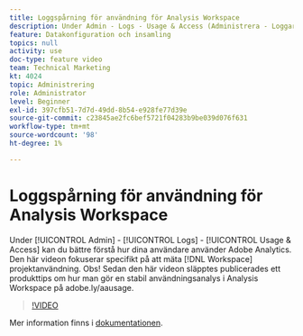 ```yaml
---
title: Loggspårning för användning för Analysis Workspace
description: Under Admin - Logs - Usage & Access (Administrera - Loggar - Användning och åtkomst) kan du bättre förstå hur dina användare använder Adobe Analytics. I den här videon fokuseras specifikt på mätning av projektanvändning i Workspace.
feature: Datakonfiguration och insamling
topics: null
activity: use
doc-type: feature video
team: Technical Marketing
kt: 4024
topic: Administrering
role: Administrator
level: Beginner
exl-id: 397cfb51-7d7d-49dd-8b54-e928fe77d39e
source-git-commit: c23845ae2fc6bef5721f04283b9be039d076f631
workflow-type: tm+mt
source-wordcount: '98'
ht-degree: 1%

---
```


# Loggspårning för användning för Analysis Workspace

Under [!UICONTROL Admin] - [!UICONTROL Logs] - [!UICONTROL Usage & Access] kan du bättre förstå hur dina användare använder Adobe Analytics. Den här videon fokuserar specifikt på att mäta [!DNL Workspace] projektanvändning. Obs! Sedan den här videon släpptes publicerades ett produkttips om hur man gör en stabil användningsanalys i Analysis Workspace på adobe.ly/aausage.

>[!VIDEO](https://video.tv.adobe.com/v/29768/?quality=12)

Mer information finns i [dokumentationen](https://docs.adobe.com/help/en/analytics/admin/admin-tools/logs.html).
